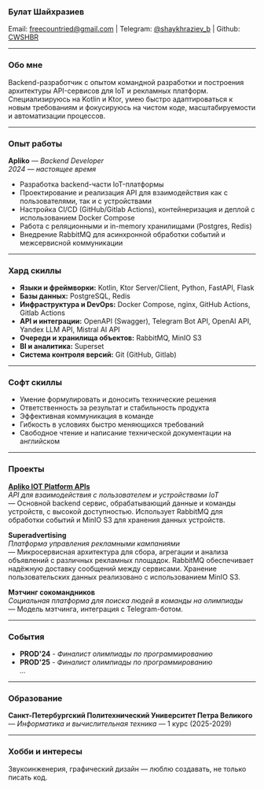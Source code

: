 ### **Булат Шайхразиев**

Email: [freecountried@gmail.com](mailto:freecountried@gmail.com) | Telegram: [@shaykhraziev_b](https://t.me/shaykhraziev_b) | Github: [CWSHBR](https://github.com/CWSHBR)

---

### **Обо мне**

Backend-разработчик с опытом командной разработки и построения архитектуры API-сервисов для IoT и рекламных платформ. Специализируюсь на Kotlin и Ktor, умею быстро адаптироваться к новым требованиям и фокусируюсь на чистом коде, масштабируемости и автоматизации процессов.

---

### **Опыт работы**

**Apliko** — *Backend Developer*  
*2024 — настоящее время* 

- Разработка backend-части IoT-платформы
- Проектирование и реализация API для взаимодействия как с пользователями, так и с устройствами
- Настройка CI/CD (GitHub/Gitlab Actions), контейнеризация и деплой с использованием Docker Compose
- Работа с реляционными и in-memory хранилищами (Postgres, Redis)
- Внедрение RabbitMQ для асинхронной обработки событий и межсервисной коммуникации

---

### **Хард скиллы**

- **Языки и фреймворки:** Kotlin, Ktor Server/Client, Python, FastAPI, Flask
- **Базы данных:** PostgreSQL, Redis
- **Инфраструктура и DevOps:** Docker Compose, nginx, GitHub Actions, Gitlab Actions
- **API и интеграции:** OpenAPI (Swagger), Telegram Bot API, OpenAI API, Yandex LLM API, Mistral AI API
- **Очереди и хранилища объектов:** RabbitMQ, MinIO S3
- **BI и аналитика:** Superset
- **Система контроля версий:** Git (GitHub, Gitlab)

---

### **Софт скиллы**

- Умение формулировать и доносить технические решения
- Ответственность за результат и стабильность продукта
- Эффективная коммуникация в команде
- Гибкость в условиях быстро меняющихся требований
- Свободное чтение и написание технической документации на английском

---

### **Проекты**

[**Apliko IOT Platform APIs**](https://notiot.ru) \
*API для взаимодействия с пользователем и устройствами IoT*  
— Основной backend сервис, обрабатывающий данные и команды устройств, с высокой доступностью. Использует RabbitMQ для обработки событий и MinIO S3 для хранения данных устройств.

**Superadvertising**  
*Платформа управления рекламными кампаниями*  
— Микросервисная архитектура для сбора, агрегации и анализа объявлений с различных рекламных площадок. RabbitMQ обеспечивает надёжную доставку сообщений между сервисами. Хранение пользовательских данных реализовано с использованием MinIO S3.

**Мэтчинг сокомандников**  
*Социальная платформа для поиска людей в команды на олимпиады*  
— Модель мэтчинга, интеграция с Telegram-ботом. 

---
### События
- **PROD'24** - *Финалист олимпиады по программированию*
- **PROD'25** - *Финалист олимпиады по программированию* \
*...*

---
### Образование 

**Санкт-Петербургский Политехнический Университет Петра Великого** \
— *Информатика и вычислительная техника* — 1 курс (2025-2029)

---

### **Хобби и интересы**

Звукоинженерия, графический дизайн — люблю создавать, не только писать код.
